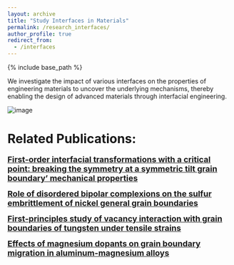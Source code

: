 ```yaml
---
layout: archive
title: "Study Interfaces in Materials"
permalink: /research_interfaces/
author_profile: true
redirect_from:
  - /interfaces
---
```


{% include base_path %}


We investigate the impact of various interfaces on the properties of engineering materials to uncover the underlying mechanisms, thereby enabling the design of advanced materials through interfacial engineering.

![image](https://github.com/user-attachments/assets/c8815956-75bc-46ef-ab22-c3e83dbfb20a)

Related Publications:
======
<a href="/publication/2018-02-PRL-interface-phase" style="font-size: 18px; font-weight: bold;">First-order interfacial transformations with a critical point: breaking the symmetry at a symmetric tilt grain boundary’ mechanical properties</a>

<a href="/publication/2018-07-GB-embrittle" style="font-size: 18px; font-weight: bold;">Role of disordered bipolar complexions on the sulfur embrittlement of nickel general grain boundaries</a>

<a href="/publication/2021-12-DFT-W-GB" style="font-size: 18px; font-weight: bold;">First-principles study of vacancy interaction with grain boundaries of tungsten under tensile strains</a>

<a href="/publication/2021-02-Mg-dopants" style="font-size: 18px; font-weight: bold;">Effects of magnesium dopants on grain boundary migration in aluminum-magnesium alloys</a>



